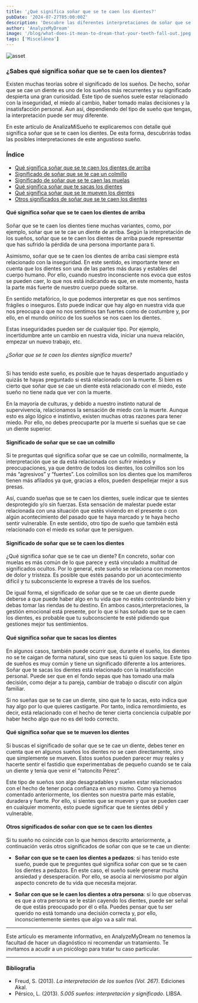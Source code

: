 ```yaml
---
title: '¿Qué significa soñar que se te caen los dientes?'
pubDate: '2024-07-27T05:00:00Z'
description: 'Descubre las diferentes interpretaciones de soñar que se te caen los dientes, desde la inseguridad hasta el miedo al cambio.'
author: 'AnalyzeMyDream'
image: '/blog/what-does-it-mean-to-dream-that-your-teeth-fall-out.jpeg'
tags: ['Miscelánea']
---
```


![asset](/blog/what-does-it-mean-to-dream-that-your-teeth-fall-out.jpeg)

### ¿Sabes qué significa soñar que se te caen los dientes?

Existen muchas teorías sobre el significado de los sueños. De hecho, soñar que se cae un diente es uno de los sueños más recurrentes y su significado despierta una gran curiosidad. Este tipo de sueños suele estar relacionado con la inseguridad, el miedo al cambio, haber tomado malas decisiones y la insatisfacción personal. Aun así, dependiendo del tipo de sueño que tengas, la interpretación puede ser muy diferente.

En este artículo de AnalizaMiSueño te explicaremos con detalle qué significa soñar que se te caen los dientes. De esta forma, descubrirás todas las posibles interpretaciones de este angustioso sueño.

### Índice

- [Qué significa soñar que se te caen los dientes de arriba](#que-significa-soñar-que-se-te-caen-los-dientes-de-arriba)
- [Significado de soñar que se te cae un colmillo](#significado-de-soñar-que-se-te-cae-un-colmillo)
- [Significado de soñar que se te caen las muelas](#significado-de-soñar-que-se-te-caen-las-muelas)
- [Qué significa soñar que te sacas los dientes](#que-significa-soñar-que-te-sacas-los-dientes)
- [Qué significa soñar que se te mueven los dientes](#que-significa-soñar-que-se-mueven-los-dientes)
- [Otros significados de soñar que se te caen los dientes](#otros-significados-de-soñar-que-se-te-caen-los-dientes)


#### Qué significa soñar que se te caen los dientes de arriba

Soñar que se te caen los dientes tiene muchas variantes, como, por ejemplo, soñar que se te cae un diente de arriba. Según la interpretación de los sueños, soñar que se te caen los dientes de arriba puede representar que has sufrido la pérdida de una persona importante para ti.

Asimismo, soñar que se te caen los dientes de arriba casi siempre está relacionado con la inseguridad. En este sentido, es importante tener en cuenta que los dientes son una de las partes más duras y estables del cuerpo humano. Por ello, cuando nuestro inconsciente nos evoca que estos se pueden caer, lo que nos está indicando es que, en este momento, hasta la parte más fuerte de nuestro cuerpo puede soltarse.

En sentido metafórico, lo que podemos interpretar es que nos sentimos frágiles o inseguros. Esto puede indicar que hay algo en nuestra vida que nos preocupa o que no nos sentimos tan fuertes como de costumbre y, por ello, en el mundo onírico de los sueños se nos caen los dientes.

Estas inseguridades pueden ser de cualquier tipo. Por ejemplo, incertidumbre ante un cambio en nuestra vida, iniciar una nueva relación, empezar un nuevo trabajo, etc. 

###### ¿Soñar que se te caen los dientes significa muerte?

Si has tenido este sueño, es posible que te hayas despertado angustiado y quizás te hayas preguntado si está relacionado con la muerte. Si bien es cierto que soñar que se cae un diente está relacionado con el miedo, este sueño no tiene nada que ver con la muerte.

En la mayoría de culturas, y debido a nuestro instinto natural de supervivencia, relacionamos la sensación de miedo con la muerte. Aunque esto es algo lógico e instintivo, existen muchas otras razones para tener miedo. Por ello, no debes preocuparte por la muerte si sueñas que se cae un diente superior.

#### Significado de soñar que se cae un colmillo

Si te preguntas qué significa soñar que se cae un colmillo, normalmente, la interpretación que se da está relacionada con sufrir miedos y preocupaciones, ya que dentro de todos los dientes, los colmillos son los más “agresivos” y “fuertes”. Los colmillos son los dientes que los mamíferos tienen más afilados ya que, gracias a ellos, pueden despellejar mejor a sus presas.

Así, cuando sueñas que se te caen los dientes, suele indicar que te sientes desprotegido y/o sin fuerzas. Esta sensación de malestar puede estar relacionada con una situación que estés viviendo en el presente o con algún acontecimiento del pasado que te haya marcado y te haya hecho sentir vulnerable. En este sentido, otro tipo de sueño que también está relacionado con el miedo es soñar que te persiguen.

#### Significado de soñar que se te caen los dientes

¿Qué significa soñar que se te cae un diente? En concreto, soñar con muelas es más común de lo que parece y está vinculado a multitud de significados ocultos. Por lo general, este sueño se relaciona con momentos de dolor y tristeza. Es posible que estés pasando por un acontecimiento difícil y tu subconsciente lo exprese a través de los sueños.

De igual forma, el significado de soñar que se te cae un diente puede deberse a que puede haber algo en tu vida que no estés controlando bien y debas tomar las riendas de tu destino. En ambos casos,interpretaciones, la gestión emocional está presente, por lo que si has soñado que se te caen los dientes, es probable que tu subconsciente te esté pidiendo que gestiones mejor tus sentimientos.

#### Qué significa soñar que te sacas los dientes

En algunos casos, también puede ocurrir que, durante el sueño, los dientes no se te caigan de forma natural, sino que seas tú quien los saque. Este tipo de sueños es muy común y tiene un significado diferente a los anteriores. Soñar que te sacas los dientes está relacionado con la insatisfacción personal. Puede ser que en el fondo sepas que has tomado una mala decisión, como dejar a tu pareja, cambiar de trabajo o discutir con algún familiar.

Si no sueñas que se te cae un diente, sino que te lo sacas, esto indica que hay algo por lo que quieres castigarte. Por tanto, indica remordimiento, es decir, está relacionado con el hecho de tener cierta conciencia culpable por haber hecho algo que no es del todo correcto.

#### Qué significa soñar que se te mueven los dientes

Si buscas el significado de soñar que se te cae un diente, debes tener en cuenta que en algunos sueños los dientes no se caen directamente, sino que simplemente se mueven. Estos sueños pueden parecer muy reales y hacerte sentir el fastidio que experimentabas de pequeño cuando se te caía un diente y tenía que venir el “ratoncito Pérez”.

Este tipo de sueños son algo desagradables y suelen estar relacionados con el hecho de tener poca confianza en uno mismo. Como ya hemos comentado anteriormente, los dientes son nuestra parte más estable, duradera y fuerte. Por ello, si sientes que se mueven y que se pueden caer en cualquier momento, esto puede significar que te sientes débil y vulnerable.

#### Otros significados de soñar con que se te caen los dientes

Si tu sueño no coincide con lo que hemos descrito anteriormente, a continuación verás otros significados de soñar con que se te cae un diente:

- **Soñar con que se te caen los dientes a pedazos**: si has tenido este sueño, puede que te preguntes qué significa soñar con que se te caen los dientes a pedazos. En este caso, el sueño suele generar mucha ansiedad y desesperación. Por ello, se asocia al nerviosismo por algún aspecto concreto de tu vida que necesita mejorar. 

- **Soñar con que se le caen los dientes a otra persona**: si lo que observas es que a otra persona se le están cayendo los dientes, puede ser señal de que estás preocupado por él o ella. Puedes pensar que tu ser querido no está tomando una decisión correcta y, por ello, inconscientemente sientes que algo va a salir mal.

---

Este artículo es meramente informativo, en AnalyzeMyDream no tenemos la facultad de hacer un diagnóstico ni recomendar un tratamiento. Te invitamos a acudir a un psicólogo para tratar tu caso particular.

---

#### Bibliografía

- Freud, S. (2013). *La interpretación de los sueños (Vol. 267)*. Ediciones Akal.
- Pérsico, L. (2013). *5.005 sueños: interpretación y significado*. LIBSA.